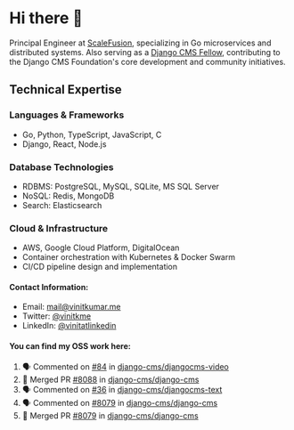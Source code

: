 # Hi there 👋

Principal Engineer at [ScaleFusion](https://scalefusion.com/), specializing in Go microservices and distributed systems. Also serving as a [Django CMS Fellow](https://www.django-cms.org/en/blog/2024/11/07/welcoming-vinit-kumar-as-the-newest-django-cms-fellow/), contributing to the Django CMS Foundation's core development and community initiatives.

## Technical Expertise

### Languages & Frameworks

- Go, Python, TypeScript, JavaScript, C
- Django, React, Node.js

### Database Technologies
- RDBMS: PostgreSQL, MySQL, SQLite, MS SQL Server
- NoSQL: Redis, MongoDB
- Search: Elasticsearch

### Cloud & Infrastructure
- AWS, Google Cloud Platform, DigitalOcean
- Container orchestration with Kubernetes & Docker Swarm
- CI/CD pipeline design and implementation


#### Contact Information:

- Email: <a href="mailto:mail@vinitkumar.me">mail@vinitkumar.me</a>
- Twitter: [@vinitkme](https://twitter.com/vinitkme)
- LinkedIn: [@vinitatlinkedin](https://www.linkedin.com/in/vinitatlinkedin/)  

#### You can find my OSS work here:

<!--START_SECTION:activity-->
1. 🗣 Commented on [#84](https://github.com/django-cms/djangocms-video/pull/84#issuecomment-2537960383) in [django-cms/djangocms-video](https://github.com/django-cms/djangocms-video)
2. 🎉 Merged PR [#8088](https://github.com/django-cms/django-cms/pull/8088) in [django-cms/django-cms](https://github.com/django-cms/django-cms)
3. 🗣 Commented on [#36](https://github.com/django-cms/djangocms-text/pull/36#issuecomment-2528750062) in [django-cms/djangocms-text](https://github.com/django-cms/djangocms-text)
4. 🗣 Commented on [#8079](https://github.com/django-cms/django-cms/pull/8079#issuecomment-2527067939) in [django-cms/django-cms](https://github.com/django-cms/django-cms)
5. 🎉 Merged PR [#8079](https://github.com/django-cms/django-cms/pull/8079) in [django-cms/django-cms](https://github.com/django-cms/django-cms)
<!--END_SECTION:activity-->
